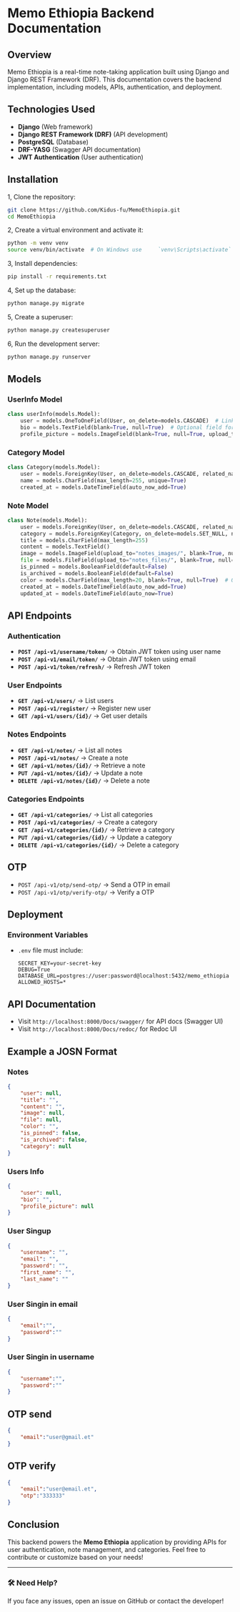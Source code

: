 # Memo Ethiopia Backend Documentation

## Overview

Memo Ethiopia is a real-time note-taking application built using Django and Django REST Framework (DRF). This documentation covers the backend implementation, including models, APIs, authentication, and deployment.

## Technologies Used

* **Django** (Web framework)
* **Django REST Framework (DRF)** (API development)
* **PostgreSQL** (Database)
* **DRF-YASG** (Swagger API documentation)
* **JWT Authentication** (User authentication)

## Installation

1, Clone the repository:

```bash
git clone https://github.com/Kidus-fu/MemoEthiopia.git
cd MemoEthiopia
```

2, Create a virtual environment and activate it:

```bash
python -m venv venv
source venv/bin/activate  # On Windows use     `venv\Scripts\activate`
```

3, Install dependencies:

```bash
pip install -r requirements.txt
```

4, Set up the database:

```bash
python manage.py migrate
```

5, Create a superuser:

```bash
python manage.py createsuperuser
```

6, Run the development server:

```bash
python manage.py runserver
```

## Models

### UserInfo Model

```python
class userInfo(models.Model):
    user = models.OneToOneField(User, on_delete=models.CASCADE)  # Links user profile to Django's built-in User model
    bio = models.TextField(blank=True, null=True)  # Optional field for user biography
    profile_picture = models.ImageField(blank=True, null=True, upload_to='profile_pictures/')  # Optional profile picture
```

### Category Model

```python
class Category(models.Model):
    user = models.ForeignKey(User, on_delete=models.CASCADE, related_name="categories")
    name = models.CharField(max_length=255, unique=True)
    created_at = models.DateTimeField(auto_now_add=True)
```

### Note Model

```python
class Note(models.Model):
    user = models.ForeignKey(User, on_delete=models.CASCADE, related_name="notes")
    category = models.ForeignKey(Category, on_delete=models.SET_NULL, null=True, blank=True, related_name="notes")
    title = models.CharField(max_length=255)
    content = models.TextField()
    image = models.ImageField(upload_to="notes_images/", blank=True, null=True)
    file = models.FileField(upload_to="notes_files/", blank=True, null=True)
    is_pinned = models.BooleanField(default=False)
    is_archived = models.BooleanField(default=False)
    color = models.CharField(max_length=20, blank=True, null=True)  # Optional note color
    created_at = models.DateTimeField(auto_now_add=True)
    updated_at = models.DateTimeField(auto_now=True)

```

## API Endpoints

### Authentication

* **`POST /api-v1/username/token/`** → Obtain JWT token using user name
* **`POST /api-v1/email/token/`** → Obtain JWT token using email
* **`POST /api-v1/token/refresh/`** → Refresh JWT token

### User Endpoints

* **`GET /api-v1/users/`** → List users
* **`POST /api-v1/register/`** → Register new user
* **`GET /api-v1/users/{id}/`** → Get user details

### Notes Endpoints

* **`GET /api-v1/notes/`** → List all notes
* **`POST /api-v1/notes/`** → Create a note
* **`GET /api-v1/notes/{id}/`** → Retrieve a note
* **`PUT /api-v1/notes/{id}/`** → Update a note
* **`DELETE /api-v1/notes/{id}/`** → Delete a note

### Categories Endpoints

* **`GET /api-v1/categories/`** → List all categories
* **`POST /api-v1/categories/`** → Create a category
* **`GET /api-v1/categories/{id}/`** → Retrieve a category
* **`PUT /api-v1/categories/{id}/`** → Update a category
* **`DELETE /api-v1/categories/{id}/`** → Delete a category

## OTP 

* `POST /api-v1/otp/send-otp/` → Send a OTP in email
* `POST /api-v1/otp/verify-otp/` → Verify a OTP 

## Deployment

### Environment Variables

* `.env` file must include:

  ```env
  SECRET_KEY=your-secret-key
  DEBUG=True
  DATABASE_URL=postgres://user:password@localhost:5432/memo_ethiopia
  ALLOWED_HOSTS=*
  ```

## API Documentation

* Visit `http://localhost:8000/Docs/swagger/` for API docs (Swagger UI)
* Visit `http://localhost:8000/Docs/redoc/` for Redoc UI

## Example a JOSN Format

### Notes

```json
{  
    "user": null,
    "title": "",
    "content": "",
    "image": null,
    "file": null,
    "color": "",
    "is_pinned": false,
    "is_archived": false,
    "category": null
}
```

### Users Info

```json
{
    "user": null,
    "bio": "",
    "profile_picture": null
}
```

### User Singup

```json
{
    "username": "",
    "email": "",
    "password": "",
    "first_name": "",
    "last_name": ""
}
```

### User Singin in email

```json
{
    "email":"",
    "password":""
}
```

### User Singin in username

```json
{
    "username":"",
    "password":""
}
```

## OTP send

```json
{
    "email":"user@gmail.et"
}
```

## OTP verify

```json
{
    "email":"user@email.et",
    "otp":"333333"
}
```

## Conclusion

This backend powers the **Memo Ethiopia** application by providing APIs for user authentication, note management, and categories. Feel free to contribute or customize based on your needs!

---

### 🛠 Need Help?

If you face any issues, open an issue on GitHub or contact the developer!
